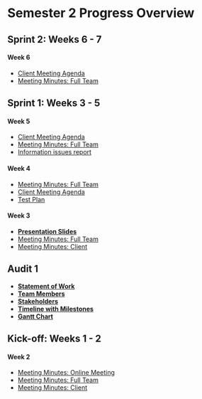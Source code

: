 # Semester 2 Progress Overview
## Sprint 2: Weeks 6 - 7
#### Week 6

* [Client Meeting Agenda](MeetingMinutes/MeetingAgenda3.pdf)
* [Meeting Minutes: Full Team](MeetingMinutes/MeetingMinutes9.pdf.pdf)


## Sprint 1: Weeks 3 - 5

#### Week 5

* [Client Meeting Agenda](MeetingMinutes/MeetingAgenda2.pdf)
* [Meeting Minutes: Full Team](MeetingMinutes/MeetingMinutes10.pdf)
* [Information issues report](Sprint1/information%20issues%20report.pdf)

#### Week 4

* [Meeting Minutes: Full Team](MeetingMinutes/Meeting6.pdf)
* [Client Meeting Agenda](MeetingMinutes/MeetingAgenda1.pdf)
* [Test Plan](Sprint1/Test%20Plan%20(draft).pdf)

#### Week 3

* [**Presentation Slides**](https://docs.google.com/presentation/d/1cvQcCeFERK6mRaIhDVObRH1uYKA7Y_bVxbJuNkgO7x8/edit#slide=id.p9)
* [Meeting Minutes: Full Team](MeetingMinutes/MeetingMinute5.pdf)
* [Meeting Minutes: Client](MeetingMinutes/MeetingMinute4.pdf)

## Audit 1
* **[Statement of Work](Audit1/PDF/Statement%20of%20work,%20initialed.pdf)**
* **[Team Members](Audit1/Images/MCSTeam.002.png)**
* **[Stakeholders](Audit1/Images/MCSStakeHolder.001.png)**
* **[Timeline with Milestones](Audit1/Images/Schedule.png)**
* **[Gantt Chart](Audit1/Images/gantt.PNG)**

## Kick-off: Weeks 1 - 2

#### Week 2
* [Meeting Minutes: Online Meeting](MeetingMinutes/MeetingMinutes3.pdf)
* [Meeting Minutes: Full Team](MeetingMinutes/MeetingMinutes2.pdf)
* [Meeting Minutes: Client](MeetingMinutes/MeetingMinutes1.pdf)



